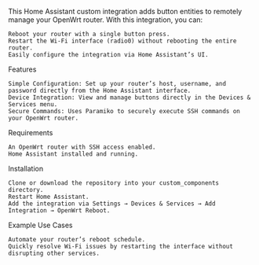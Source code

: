 This Home Assistant custom integration adds button entities to remotely manage your OpenWrt router. With this integration, you can:

    Reboot your router with a single button press.
    Restart the Wi-Fi interface (radio0) without rebooting the entire router.
    Easily configure the integration via Home Assistant’s UI.

Features

    Simple Configuration: Set up your router’s host, username, and password directly from the Home Assistant interface.
    Device Integration: View and manage buttons directly in the Devices & Services menu.
    Secure Commands: Uses Paramiko to securely execute SSH commands on your OpenWrt router.

Requirements

    An OpenWrt router with SSH access enabled.
    Home Assistant installed and running.

Installation

    Clone or download the repository into your custom_components directory.
    Restart Home Assistant.
    Add the integration via Settings → Devices & Services → Add Integration → OpenWrt Reboot.

Example Use Cases

    Automate your router’s reboot schedule.
    Quickly resolve Wi-Fi issues by restarting the interface without disrupting other services.
